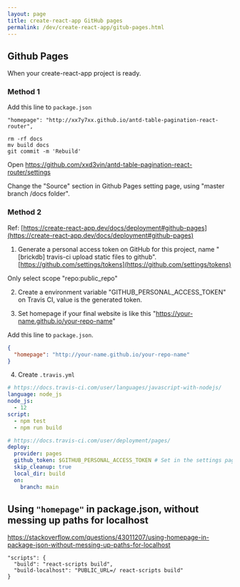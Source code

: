 ```yaml
---
layout: page
title: create-react-app GitHub pages
permalink: /dev/create-react-app/gitub-pages.html
---
```


## Github Pages

When your create-react-app project is ready.

### Method 1

Add this line to `package.json`

```
"homepage": "http://xx7y7xx.github.io/antd-table-pagination-react-router",
```

```
rm -rf docs
mv build docs
git commit -m 'Rebuild'
```

Open https://github.com/xxd3vin/antd-table-pagination-react-router/settings

Change the "Source" section in Github Pages setting page, using "master branch /docs folder".

### Method 2

Ref: [https://create-react-app.dev/docs/deployment#github-pages](https://create-react-app.dev/docs/deployment#github-pages)

1. Generate a personal access token on GitHub for this project, name "[brickdb] travis-ci upload static files to github". [https://github.com/settings/tokens](https://github.com/settings/tokens)

Only select scope "repo:public_repo"

2. Create a environment variable "GITHUB_PERSONAL_ACCESS_TOKEN" on Travis CI, value is the generated token.

3. Set homepage if your final website is like this "https://your-name.github.io/your-repo-name"

Add this line to `package.json`.

```json
{
  "homepage": "http://your-name.github.io/your-repo-name"
}
```

4. Create `.travis.yml`

```yml
# https://docs.travis-ci.com/user/languages/javascript-with-nodejs/
language: node_js
node_js:
  - 12
script:
  - npm test
  - npm run build

# https://docs.travis-ci.com/user/deployment/pages/
deploy:
  provider: pages
  github_token: $GITHUB_PERSONAL_ACCESS_TOKEN # Set in the settings page of your repository, as a secure variable
  skip_cleanup: true
  local_dir: build
  on:
    branch: main
```

## Using `"homepage"` in package.json, without messing up paths for localhost

https://stackoverflow.com/questions/43011207/using-homepage-in-package-json-without-messing-up-paths-for-localhost

```
"scripts": {
  "build": "react-scripts build",
  "build-localhost": "PUBLIC_URL=/ react-scripts build"
}
```
